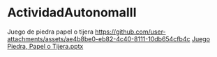 # ActividadAutonomaIII
Juego de piedra papel o tijera
https://github.com/user-attachments/assets/ae4b8be0-eb82-4c40-8111-10db654cfb4c
[Juego Piedra, Papel o Tijera.pptx](https://github.com/user-attachments/files/19046646/Juego.Piedra.Papel.o.Tijera.pptx)
